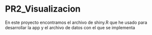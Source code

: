 # PR2_Visualizacion
En este proyecto encontramos el archivo de shiny.R que he usado para desarrollar la app y el archivo de datos con el que se implementa
